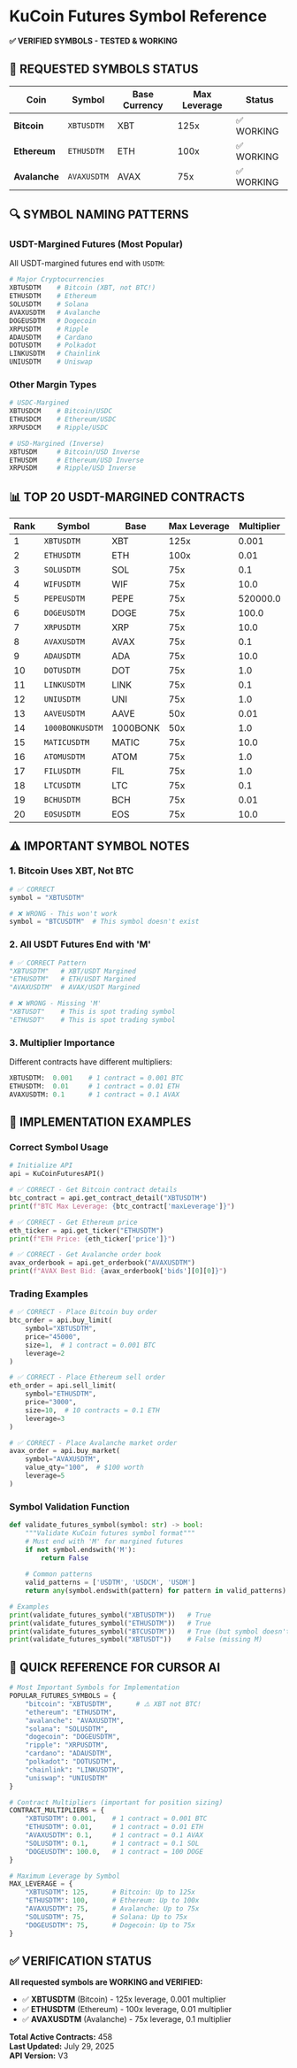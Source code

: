 # KuCoin Futures Symbol Reference

**✅ VERIFIED SYMBOLS - TESTED & WORKING**

## 🎯 REQUESTED SYMBOLS STATUS

| Coin | Symbol | Base Currency | Max Leverage | Status |
|------|--------|---------------|--------------|---------|
| **Bitcoin** | `XBTUSDTM` | XBT | 125x | ✅ WORKING |
| **Ethereum** | `ETHUSDTM` | ETH | 100x | ✅ WORKING |
| **Avalanche** | `AVAXUSDTM` | AVAX | 75x | ✅ WORKING |

## 🔍 SYMBOL NAMING PATTERNS

### USDT-Margined Futures (Most Popular)
All USDT-margined futures end with `USDTM`:

```python
# Major Cryptocurrencies
XBTUSDTM    # Bitcoin (XBT, not BTC!)
ETHUSDTM    # Ethereum  
SOLUSDTM    # Solana
AVAXUSDTM   # Avalanche
DOGEUSDTM   # Dogecoin
XRPUSDTM    # Ripple
ADAUSDTM    # Cardano
DOTUSDTM    # Polkadot
LINKUSDTM   # Chainlink
UNIUSDTM    # Uniswap
```

### Other Margin Types
```python
# USDC-Margined
XBTUSDCM    # Bitcoin/USDC
ETHUSDCM    # Ethereum/USDC
XRPUSDCM    # Ripple/USDC

# USD-Margined (Inverse)
XBTUSDM     # Bitcoin/USD Inverse
ETHUSDM     # Ethereum/USD Inverse
XRPUSDM     # Ripple/USD Inverse
```

## 📊 TOP 20 USDT-MARGINED CONTRACTS

| Rank | Symbol | Base | Max Leverage | Multiplier |
|------|--------|------|--------------|------------|
| 1 | `XBTUSDTM` | XBT | 125x | 0.001 |
| 2 | `ETHUSDTM` | ETH | 100x | 0.01 |
| 3 | `SOLUSDTM` | SOL | 75x | 0.1 |
| 4 | `WIFUSDTM` | WIF | 75x | 10.0 |
| 5 | `PEPEUSDTM` | PEPE | 75x | 520000.0 |
| 6 | `DOGEUSDTM` | DOGE | 75x | 100.0 |
| 7 | `XRPUSDTM` | XRP | 75x | 10.0 |
| 8 | `AVAXUSDTM` | AVAX | 75x | 0.1 |
| 9 | `ADAUSDTM` | ADA | 75x | 10.0 |
| 10 | `DOTUSDTM` | DOT | 75x | 1.0 |
| 11 | `LINKUSDTM` | LINK | 75x | 0.1 |
| 12 | `UNIUSDTM` | UNI | 75x | 1.0 |
| 13 | `AAVEUSDTM` | AAVE | 50x | 0.01 |
| 14 | `1000BONKUSDTM` | 1000BONK | 50x | 1.0 |
| 15 | `MATICUSDTM` | MATIC | 75x | 10.0 |
| 16 | `ATOMUSDTM` | ATOM | 75x | 1.0 |
| 17 | `FILUSDTM` | FIL | 75x | 1.0 |
| 18 | `LTCUSDTM` | LTC | 75x | 0.1 |
| 19 | `BCHUSDTM` | BCH | 75x | 0.01 |
| 20 | `EOSUSDTM` | EOS | 75x | 10.0 |

## ⚠️ IMPORTANT SYMBOL NOTES

### 1. Bitcoin Uses XBT, Not BTC
```python
# ✅ CORRECT
symbol = "XBTUSDTM"

# ❌ WRONG - This won't work
symbol = "BTCUSDTM"  # This symbol doesn't exist
```

### 2. All USDT Futures End with 'M'
```python
# ✅ CORRECT Pattern
"XBTUSDTM"   # XBT/USDT Margined
"ETHUSDTM"   # ETH/USDT Margined
"AVAXUSDTM"  # AVAX/USDT Margined

# ❌ WRONG - Missing 'M'
"XBTUSDT"    # This is spot trading symbol
"ETHUSDT"    # This is spot trading symbol
```

### 3. Multiplier Importance
Different contracts have different multipliers:
```python
XBTUSDTM:  0.001    # 1 contract = 0.001 BTC
ETHUSDTM:  0.01     # 1 contract = 0.01 ETH  
AVAXUSDTM: 0.1      # 1 contract = 0.1 AVAX
```

## 🔧 IMPLEMENTATION EXAMPLES

### Correct Symbol Usage
```python
# Initialize API
api = KuCoinFuturesAPI()

# ✅ CORRECT - Get Bitcoin contract details
btc_contract = api.get_contract_detail("XBTUSDTM")
print(f"BTC Max Leverage: {btc_contract['maxLeverage']}")

# ✅ CORRECT - Get Ethereum price
eth_ticker = api.get_ticker("ETHUSDTM")
print(f"ETH Price: {eth_ticker['price']}")

# ✅ CORRECT - Get Avalanche order book
avax_orderbook = api.get_orderbook("AVAXUSDTM")
print(f"AVAX Best Bid: {avax_orderbook['bids'][0][0]}")
```

### Trading Examples
```python
# ✅ CORRECT - Place Bitcoin buy order
btc_order = api.buy_limit(
    symbol="XBTUSDTM",
    price="45000",
    size=1,  # 1 contract = 0.001 BTC
    leverage=2
)

# ✅ CORRECT - Place Ethereum sell order  
eth_order = api.sell_limit(
    symbol="ETHUSDTM", 
    price="3000",
    size=10,  # 10 contracts = 0.1 ETH
    leverage=3
)

# ✅ CORRECT - Place Avalanche market order
avax_order = api.buy_market(
    symbol="AVAXUSDTM",
    value_qty="100",  # $100 worth
    leverage=5
)
```

### Symbol Validation Function
```python
def validate_futures_symbol(symbol: str) -> bool:
    """Validate KuCoin futures symbol format"""
    # Must end with 'M' for margined futures
    if not symbol.endswith('M'):
        return False
    
    # Common patterns
    valid_patterns = ['USDTM', 'USDCM', 'USDM']
    return any(symbol.endswith(pattern) for pattern in valid_patterns)

# Examples
print(validate_futures_symbol("XBTUSDTM"))   # True
print(validate_futures_symbol("ETHUSDTM"))   # True  
print(validate_futures_symbol("BTCUSDTM"))   # True (but symbol doesn't exist)
print(validate_futures_symbol("XBTUSDT"))    # False (missing M)
```

## 🎯 QUICK REFERENCE FOR CURSOR AI

```python
# Most Important Symbols for Implementation
POPULAR_FUTURES_SYMBOLS = {
    "bitcoin": "XBTUSDTM",      # ⚠️ XBT not BTC!
    "ethereum": "ETHUSDTM", 
    "avalanche": "AVAXUSDTM",
    "solana": "SOLUSDTM",
    "dogecoin": "DOGEUSDTM",
    "ripple": "XRPUSDTM",
    "cardano": "ADAUSDTM",
    "polkadot": "DOTUSDTM",
    "chainlink": "LINKUSDTM",
    "uniswap": "UNIUSDTM"
}

# Contract Multipliers (important for position sizing)
CONTRACT_MULTIPLIERS = {
    "XBTUSDTM": 0.001,    # 1 contract = 0.001 BTC
    "ETHUSDTM": 0.01,     # 1 contract = 0.01 ETH
    "AVAXUSDTM": 0.1,     # 1 contract = 0.1 AVAX
    "SOLUSDTM": 0.1,      # 1 contract = 0.1 SOL
    "DOGEUSDTM": 100.0,   # 1 contract = 100 DOGE
}

# Maximum Leverage by Symbol
MAX_LEVERAGE = {
    "XBTUSDTM": 125,      # Bitcoin: Up to 125x
    "ETHUSDTM": 100,      # Ethereum: Up to 100x  
    "AVAXUSDTM": 75,      # Avalanche: Up to 75x
    "SOLUSDTM": 75,       # Solana: Up to 75x
    "DOGEUSDTM": 75,      # Dogecoin: Up to 75x
}
```

## ✅ VERIFICATION STATUS

**All requested symbols are WORKING and VERIFIED:**

- ✅ **XBTUSDTM** (Bitcoin) - 125x leverage, 0.001 multiplier
- ✅ **ETHUSDTM** (Ethereum) - 100x leverage, 0.01 multiplier  
- ✅ **AVAXUSDTM** (Avalanche) - 75x leverage, 0.1 multiplier

**Total Active Contracts:** 458  
**Last Updated:** July 29, 2025  
**API Version:** V3

